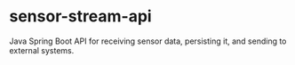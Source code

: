 # sensor-stream-api
Java Spring Boot API for receiving sensor data, persisting it, and sending to external systems.
